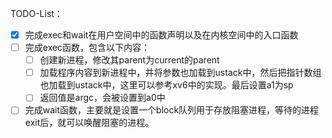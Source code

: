 TODO-List：
- [x] 完成exec和wait在用户空间中的函数声明以及在内核空间中的入口函数
- [ ] 完成exec函数，包含以下内容：
	- [ ] 创建新进程，修改其parent为current的parent
	- [ ] 加载程序内容到新进程中，并将参数也加载到ustack中，然后把指针数组也加载到ustack中，这里可以参考xv6中的实现。最后设置a1为sp
	- [ ] 返回值是argc，会被设置到a0中
- [ ] 完成wait函数，主要就是设置一个block队列用于存放阻塞进程，等待的进程exit后，就可以唤醒阻塞的进程。